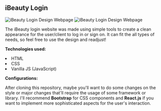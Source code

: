 ## iBeauty Login

![iBeauty Login Design Webpage](https://cdn.discordapp.com/attachments/869389801843990528/1005553022488817725/pagina1.png)
![iBeauty Login Design Webpage](https://cdn.discordapp.com/attachments/869389801843990528/1005553022807593000/pagina2.png)

<p> The iBeauty login website was made using simple tools to create a clean appearance for the user/client to log in or sign on. It can fit the all types of needs, so feel free to use the design and readjust! </p>

<p><strong>Technologies used:</strong></p>
<li> HTML</li>
<li> CSS</li>
<li> Vanilla JS (JavaScript)</li>

<p><strong>Configurations:</strong></p>

<p>After cloning this repository, maybe you'll want to do some changes on the style or major changes that'll require the usage of some framework or library. I'll recommend <b>Bootstrap</b> for CSS components and <b>React.js</b> if you want to implement more sophisticated aspects for the user's interaction. 

